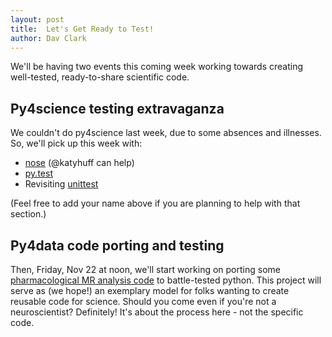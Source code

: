 ```yaml
---
layout: post
title:  Let's Get Ready to Test!
author: Dav Clark
---
```

We'll be having two events this coming week working towards creating
well-tested, ready-to-share scientific code.

## Py4science testing extravaganza

We couldn't do py4science last week, due to some absences and illnesses. So,
we'll pick up this week with:

- [nose](http://nose.readthedocs.org/en/latest/) (@katyhuff can help)
- [py.test](http://pytest.org/latest/contents.html)
- Revisiting [unittest](http://docs.python.org/2/library/unittest.html)

(Feel free to add your name above if you are planning to help with that section.)

## Py4data code porting and testing

Then, Friday, Nov 22 at noon, we'll start working on porting some
[pharmacological MR analysis code](https://www.github.com/iangreenhouse/MRS) to
battle-tested python. This project will serve as (we hope!) an exemplary model
for folks wanting to create reusable code for science. Should you come even if
you're not a neuroscientist? Definitely!  It's about the process here - not the
specific code.
